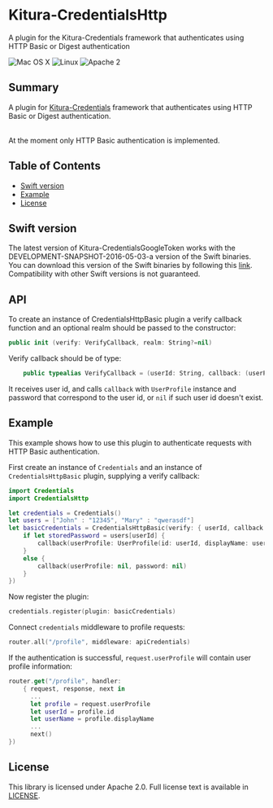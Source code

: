 # Kitura-CredentialsHttp
A plugin for the Kitura-Credentials framework that authenticates using HTTP Basic or Digest authentication

![Mac OS X](https://img.shields.io/badge/os-Mac%20OS%20X-green.svg?style=flat)
![Linux](https://img.shields.io/badge/os-linux-green.svg?style=flat)
![Apache 2](https://img.shields.io/badge/license-Apache2-blue.svg?style=flat)

## Summary
A plugin for [Kitura-Credentials](https://github.com/IBM-Swift/Kitura-Credentials) framework that authenticates using HTTP Basic or Digest authentication.

<br>
At the moment only HTTP Basic authentication is implemented.

## Table of Contents
* [Swift version](#swift-version)
* [Example](#example)
* [License](#license)

## Swift version
The latest version of Kitura-CredentialsGoogleToken works with the DEVELOPMENT-SNAPSHOT-2016-05-03-a version of the Swift binaries. You can download this version of the Swift binaries by following this [link](https://swift.org/download/). Compatibility with other Swift versions is not guaranteed.

## API

To create an instance of CredentialsHttpBasic plugin a verify callback function and an optional realm should be passed to the constructor:
```swift
public init (verify: VerifyCallback, realm: String?=nil)
```
Verify callback should be of type:
```swift
    public typealias VerifyCallback = (userId: String, callback: (userProfile: UserProfile?, password: String?)->Void) -> Void
```
It receives user id, and calls `callback` with `UserProfile` instance and password that correspond to the user id, or `nil` if such user id doesn't exist.

## Example

This example shows how to use this plugin to authenticate requests with HTTP Basic authentication.
<br>

First create an instance of `Credentials` and an instance of `CredentialsHttpBasic` plugin, supplying a verify callback:

```swift
import Credentials
import CredentialsHttp

let credentials = Credentials()
let users = ["John" : "12345", "Mary" : "qwerasdf"]
let basicCredentials = CredentialsHttpBasic(verify: { userId, callback in
    if let storedPassword = users[userId] {
        callback(userProfile: UserProfile(id: userId, displayName: userId, provider: "HttpBasic"), password: storedPassword)
    }
    else {
        callback(userProfile: nil, password: nil)
    }
})
```
Now register the plugin:
```swift
credentials.register(plugin: basicCredentials)
```

Connect `credentials` middleware to profile requests:
```swift
router.all("/profile", middleware: apiCredentials)
```
If the authentication is successful, `request.userProfile` will contain user profile information:
```swift
router.get("/profile", handler:
    { request, response, next in
      ...
      let profile = request.userProfile
      let userId = profile.id
      let userName = profile.displayName
      ...
      next()
})
```



## License
This library is licensed under Apache 2.0. Full license text is available in [LICENSE](LICENSE.txt).
